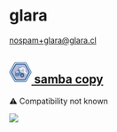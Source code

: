 # glara
  <nospam+glara@glara.cl>

## <a href='./components/samba copy/readme.md'><img src='./components/samba copy/logo.jpg' width='40' height='40'> samba copy</a>
 :warning: Compatibility not known

<img src='./components/samba copy/sample.jpg'>

